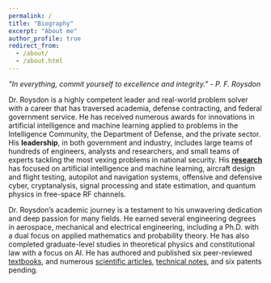 ```yaml
---
permalink: /
title: "Biography"
excerpt: "About me"
author_profile: true
redirect_from: 
  - /about/
  - /about.html
---
```


*"In everything, commit yourself to excellence and integrity." - P. F. Roysdon*

Dr. Roysdon is a highly competent leader and real-world problem solver with a career that has traversed academia, defense contracting, and federal government service.  He has received numerous awards for innovations in artificial intelligence and machine learning applied to problems in the Intelligence Community, the Department of Defense, and the private sector. His **leadership**, in both government and industry, includes large teams of hundreds of engineers, analysts and researchers, and small teams of experts tackling the most vexing problems in national security.  His [**research**](https://pfroysdon.github.io/projects/) has focused on artificial intelligence and machine learning, aircraft design and flight testing, autopilot and navigation systems, offensive and defensive cyber, cryptanalysis, signal processing and state estimation, and quantum physics in free-space RF channels.

Dr. Roysdon’s academic journey is a testament to his unwavering dedication and deep passion for many fields. He earned several engineering degrees in aerospace, mechanical and electrical engineering, including a Ph.D. with a dual focus on applied mathematics and probability theory. He has also completed graduate-level studies in theoretical physics and constitutional law with a focus on AI. He has authored and published six peer-reviewed [textbooks](http://www.roysdonfibonaccipress.com/), and numerous [scientific articles](https://github.com/pfroysdon/publications/tree/main/Papers), [technical notes](https://github.com/pfroysdon/publications/tree/main/Tech_Notes), and six patents pending.

